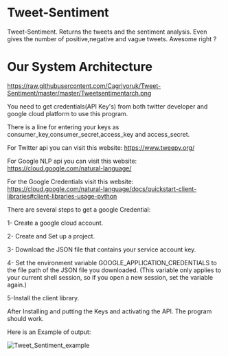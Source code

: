 # Tweet-Sentiment
Tweet-Sentiment. Returns the tweets and the sentiment analysis. Even gives the number of positive,negative and vague tweets. Awesome right ?
# Our System Architecture
https://raw.githubusercontent.com/Cagriyoruk/Tweet-Sentiment/master/master/Tweetsentimentarch.png

You need to get credentials(API Key's) from both twitter developer and google cloud platform to use this program.

There is a line for entering your keys as consumer_key,consumer_secret,access_key and access_secret.

For Twitter api you can visit this website: https://www.tweepy.org/

For Google NLP api you can visit this website: https://cloud.google.com/natural-language/

For the Google Credentials visit this website: https://cloud.google.com/natural-language/docs/quickstart-client-libraries#client-libraries-usage-python

There are several steps to get a google Credential:

1- Create a google cloud account.

2- Create and Set up a project.

3- Download the JSON file that contains your service account key.

4- Set the environment variable GOOGLE_APPLICATION_CREDENTIALS to the file path of the JSON file you downloaded. (This variable only applies to your current shell session, so if you open a new session, set the variable again.)

5-Install the client library.

After Installing and putting the Keys and activating the API. The program should work.

Here is an Example of output:

![Tweet_Sentiment_example](https://user-images.githubusercontent.com/55101879/64929085-45d12200-d7ef-11e9-9a16-7317348924b1.png)
